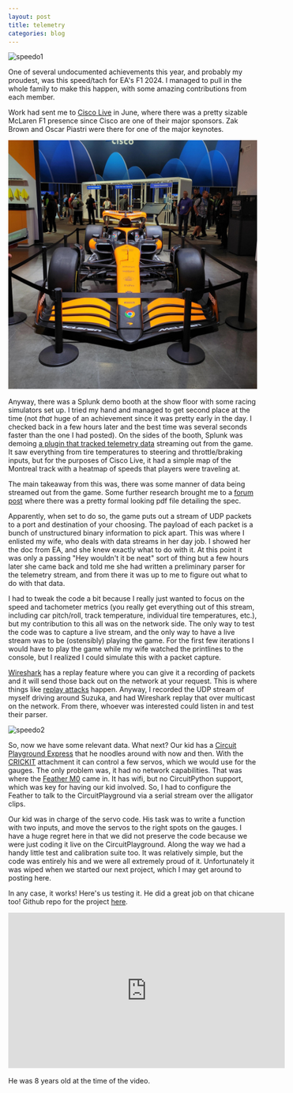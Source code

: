 ```yaml
---
layout: post
title: telemetry
categories: blog
---
```


![speedo1](/assets/speedo1.jpg)

One of several undocumented achievements this year, and probably my proudest, was this speed/tach for EA's F1 2024.  I managed to pull in the whole family to make this happen, with some amazing contributions from each member.

Work had sent me to [Cisco Live](https://www.ciscolive.com/) in June, where there was a pretty sizable McLaren F1 presence since Cisco are one of their major sponsors.  Zak Brown and Oscar Piastri were there for one of the major keynotes.

![Cisco Live](/assets/ciscolive1.jpeg)

Anyway, there was a Splunk demo booth at the show floor with some racing simulators set up.  I tried my hand and managed to get second place at the time (not _that_ huge of an achievement since it was pretty early in the day.  I checked back in a few hours later and the best time was several seconds faster than the one I had posted).  On the sides of the booth, Splunk was demoing [a plugin that tracked telemetry data](https://splunkbase.splunk.com/app/4884) streaming out from the game.  It saw everything from tire temperatures to steering and throttle/braking inputs, but for the purposes of Cisco Live, it had a simple map of the Montreal track with a heatmap of speeds that players were traveling at.

The main takeaway from this was, there was some manner of data being streamed out from the game.  Some further research brought me to a [forum post](https://answers.ea.com/t5/General-Discussion/F1-24-UDP-Specification/m-p/13745520) where there was a pretty formal looking pdf file detailing the spec.

Apparently, when set to do so, the game puts out a stream of UDP packets to a port and destination of your choosing.  The payload of each packet is a bunch of unstructured binary information to pick apart.  This was where I enlisted my wife, who deals with data streams in her day job.  I showed her the doc from EA, and she knew exactly what to do with it.  At this point it was only a passing "Hey wouldn't it be neat" sort of thing but a few hours later she came back and told me she had written a preliminary parser for the telemetry stream, and from there it was up to me to figure out what to do with that data.

I had to tweak the code a bit because I really just wanted to focus on the speed and tachometer metrics (you really get everything out of this stream, including car pitch/roll, track temperature, individual tire temperatures, etc.), but my contribution to this all was on the network side.  The only way to test the code was to capture a live stream, and the only way to have a live stream was to be (ostensibly) playing the game.  For the first few iterations I would have to play the game while my wife watched the printlines to the console, but I realized I could simulate this with a packet capture.

[Wireshark](https://wireshark.org) has a replay feature where you can give it a recording of packets and it will send those back out on the network at your request.  This is where things like [replay attacks](https://en.wikipedia.org/wiki/Replay_attack) happen.  Anyway, I recorded the UDP stream of myself driving around Suzuka, and had Wireshark replay that over multicast on the network. From there, whoever was interested could listen in and test their parser.

![speedo2](/assets/speedo2.jpg)

So, now we have some relevant data.  What next?  Our kid has a [Circuit Playground Express](https://www.adafruit.com/product/3333) that he noodles around with now and then.  With the [CRICKIT](https://www.adafruit.com/product/3093) attachment it can control a few servos, which we would use for the gauges.  The only problem was, it had no network capabilities.  That was where the [Feather M0](https://www.adafruit.com/product/3010) came in.  It has wifi, but no CircuitPython support, which was key for having our kid involved.  So, I had to configure the Feather to talk to the CircuitPlayground via a serial stream over the alligator clips.

Our kid was in charge of the servo code.  His task was to write a function with two inputs, and move the servos to the right spots on the gauges.  I have a huge regret here in that we did not preserve the code because we were just coding it live on the CircuitPlayground.  Along the way we had a handy little test and calibration suite too.  It was relatively simple, but the code was entirely his and we were all extremely proud of it.  Unfortunately it was wiped when we started our next project, which I may get around to posting here.

In any case, it works!  Here's us testing it.  He did a great job on that chicane too!  Github repo for the project [here](https://github.com/minsun-ss/racingtelemetry).

<iframe width="560" height="315" src="https://www.youtube.com/embed/CRz9H5GCs_4?si=YOq3tJucevnV7BKS" title="YouTube video player" frameborder="0" allow="accelerometer; autoplay; clipboard-write; encrypted-media; gyroscope; picture-in-picture; web-share" referrerpolicy="strict-origin-when-cross-origin" allowfullscreen></iframe>

He was 8 years old at the time of the video.
